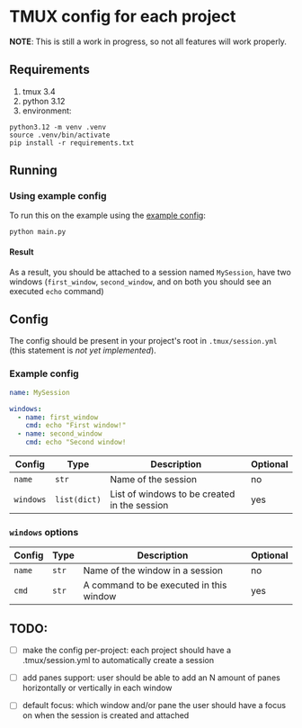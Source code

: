 # TMUX config for each project
**NOTE**: This is still a work in progress, so not all features will work properly.

## Requirements
1. tmux 3.4
2. python 3.12
3. environment:
```shell
python3.12 -m venv .venv
source .venv/bin/activate
pip install -r requirements.txt
```

## Running
### Using example config
To run this on the example using the [example config](.tmux/session.yml):
```shell
python main.py
```

#### Result
As a result, you should be attached to a session named `MySession`, have two windows (`first_window`, `second_window`, and on both you should see an executed `echo` command)


## Config
The config should be present in your project's root in `.tmux/session.yml` (this statement is _not yet implemented_).

### Example config
```yaml
name: MySession

windows:
  - name: first_window
    cmd: echo "First window!"
  - name: second_window
    cmd: echo "Second window!
```


| Config | Type | Description | Optional |
| --------------- | --------------- | --------------- | --------------- |
| `name` | `str` | Name of the session | no |
| `windows` | `list(dict)` | List of windows to be created in the session | yes |


### `windows` options

| Config | Type | Description | Optional |
| --------------- | --------------- | --------------- | --------------- |
| `name` | `str` | Name of the window in a session | no |
| `cmd` | `str` | A command to be executed in this window | yes |


## TODO:
- [ ] make the config per-project: each project should have a .tmux/session.yml to automatically create a session
- [ ] add panes support: user should be able to add an N amount of panes horizontally or vertically in each window
- [ ] default focus: which window and/or pane the user should have a focus on when the session is created and attached

